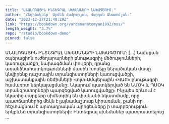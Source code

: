 ```yaml
---
title: "ԱՆԱԼՈԳԱՅԻՆ ԻՆՏԵԳՐԱԼ ՍԽԵՄԱՆԵՐԻ ՆԱԽԱԳԾՈՒՄ։"
author: "Հեղինակներ՝ Արմեն Համբարյան, Վարդան Անատոմյան։"
date: "2023-12-27T21:40:29Z"
link: "https://bookdown.org/vardananatomyan1992/mos/"
length_weight: "3.7%"
repo: "rstudio/bookdown-demo"
pinned: false
---
```


ԱՆԱԼՈԳԱՅԻՆ ԻՆՏԵԳՐԱԼ ՍԽԵՄԱՆԵՐԻ ՆԱԽԱԳԾՈՒՄ։ [...] Նախքան օպերացիոն ուժեղարարների բնութագրիչ մեծությունների,
կառուցվածքի, նախագծման փուլերի, դրանց առանձնահատկությունների մասին
խոսելը ներածական մասը կնվիրենք դաշտային տրանզիստորների կառուցվածքի,
աշխատանքային ռեժիմների Վոլտ֊Ամպերային «ՎԱԲ» բնութագրի համառոտ
ներկայացմանը։ Նկարում պատկերված են ՆՄՕԿ և ՊՄՕԿ տրանզիստորների պարզեցված
կառուցվածքը։ Ինչպես երևում է նկարից սարքերը սիմետրիկ են փականի նկատմամբ,
որը պատճառներից մեկն է լայնամաշտաբ կիրառման, քանի որ հեշտացնում է
արտադրական պրոցեսները ի տարբերություն երկբևեռ տրանզիստորների։ Ինտեգրալ
սխեմաներ պատրաստելուց ...
